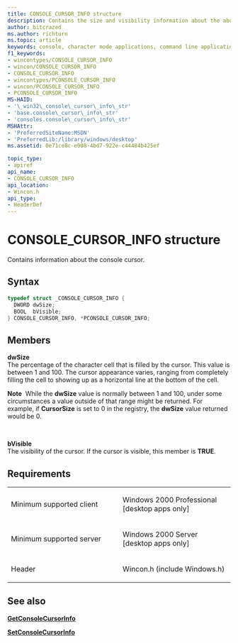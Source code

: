```yaml
---
title: CONSOLE_CURSOR_INFO structure
description: Contains the size and visibility information about the about the console cursor.
author: bitcrazed
ms.author: richturn
ms.topic: article
keywords: console, character mode applications, command line applications, terminal applications, console api
f1_keywords: 
- wincontypes/CONSOLE_CURSOR_INFO
- wincon/CONSOLE_CURSOR_INFO
- CONSOLE_CURSOR_INFO
- wincontypes/PCONSOLE_CURSOR_INFO
- wincon/PCONSOLE_CURSOR_INFO
- PCONSOLE_CURSOR_INFO
MS-HAID:
- '\_win32\_console\_cursor\_info\_str'
- 'base.console\_cursor\_info\_str'
- 'consoles.console\_cursor\_info\_str'
MSHAttr:
- 'PreferredSiteName:MSDN'
- 'PreferredLib:/library/windows/desktop'
ms.assetid: 0e71ce8c-e008-4bd7-922e-c44484b425ef

topic_type:
- apiref
api_name:
- CONSOLE_CURSOR_INFO
api_location:
- Wincon.h
api_type:
- HeaderDef
---
```


# CONSOLE\_CURSOR\_INFO structure


Contains information about the console cursor.

Syntax
------

```C
typedef struct _CONSOLE_CURSOR_INFO {
  DWORD dwSize;
  BOOL  bVisible;
} CONSOLE_CURSOR_INFO, *PCONSOLE_CURSOR_INFO;
```

Members
-------

**dwSize**  
The percentage of the character cell that is filled by the cursor. This value is between 1 and 100. The cursor appearance varies, ranging from completely filling the cell to showing up as a horizontal line at the bottom of the cell.

**Note**  While the **dwSize** value is normally between 1 and 100, under some circumstances a value outside of that range might be returned. For example, if **CursorSize** is set to 0 in the registry, the **dwSize** value returned would be 0.

 

**bVisible**  
The visibility of the cursor. If the cursor is visible, this member is **TRUE**.

Requirements
------------

<table>
<colgroup>
<col width="50%" />
<col width="50%" />
</colgroup>
<tbody>
<tr class="odd">
<td><p>Minimum supported client</p></td>
<td><p>Windows 2000 Professional [desktop apps only]</p></td>
</tr>
<tr class="even">
<td><p>Minimum supported server</p></td>
<td><p>Windows 2000 Server [desktop apps only]</p></td>
</tr>
<tr class="odd">
<td><p>Header</p></td>
<td>Wincon.h (include Windows.h)</td>
</tr>
</tbody>
</table>

## <span id="see_also"></span>See also


[**GetConsoleCursorInfo**](getconsolecursorinfo.md)

[**SetConsoleCursorInfo**](setconsolecursorinfo.md)

 

 




